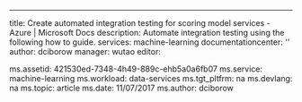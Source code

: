 ---
title: Create automated integration testing for scoring model services - Azure | Microsoft Docs
description: Automate integration testing using the following how to guide. 
services: machine-learning
documentationcenter: ''
author: dciborow
manager: wutao
editor: 

ms.assetid: 421530ed-7348-4h49-889c-ehb5a0a6fb07
ms.service: machine-learning
ms.workload: data-services
ms.tgt_pltfrm: na
ms.devlang: na
ms.topic: article
ms.date: 11/07/2017
ms.author: dciborow
